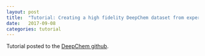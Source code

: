 ```yaml
---
layout: post
title:  "Tutorial: Creating a high fidelity DeepChem dataset from experimental data"
date:   2017-09-08
categories: tutorial
---
```


Tutorial posted to the [DeepChem github](https://github.com/deepchem/deepchem/blob/master/examples/notebooks/dataset_preparation.ipynb).
